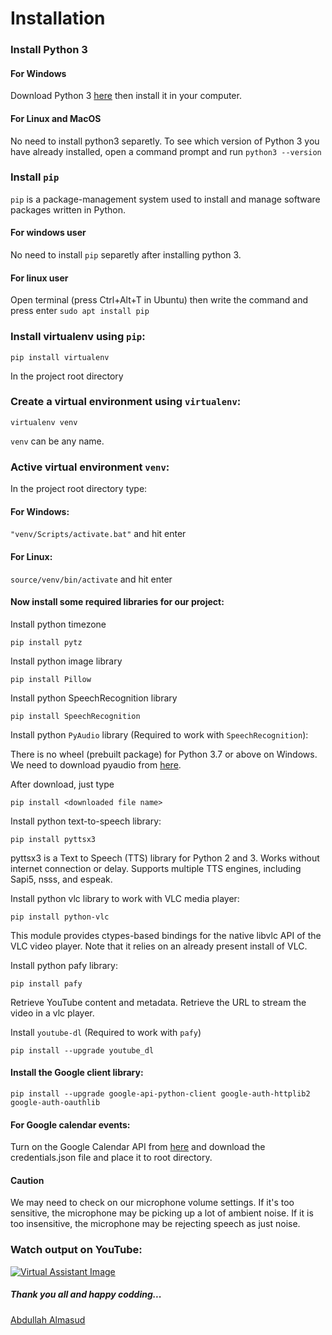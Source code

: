 # Installation

### Install Python 3
#### For Windows
Download Python 3 [here](https://www.python.org/ftp/python/3.8.1/python-3.8.1.exe) then install it in your computer.
#### For Linux and MacOS
No need to install python3 separetly. 
To see which version of Python 3 you have already installed, open a command prompt and run 
```python3 --version```

### Install ```pip``` 
```pip``` is a package-management system used to install and manage software packages written in Python.
#### For windows user
No need to install ```pip``` separetly after installing python 3.
#### For linux user
Open terminal (press Ctrl+Alt+T in Ubuntu) then write the command and press enter ```sudo apt install pip```

### Install virtualenv using ```pip```:
```
pip install virtualenv
```
In the project root directory
### Create a virtual environment using ```virtualenv```:
```
virtualenv venv
```
```venv``` can be any name.

### Active virtual environment ```venv```:
In the project root directory type:
#### For Windows:
```"venv/Scripts/activate.bat"``` and hit enter
#### For Linux:
```source/venv/bin/activate``` and hit enter

#### Now install some required libraries for our project:
Install python timezone
```
pip install pytz
```
Install python image library
```
pip install Pillow
```
Install python SpeechRecognition library
```
pip install SpeechRecognition
```
Install python ```PyAudio``` library (Required to work with ```SpeechRecognition```):

There is no wheel (prebuilt package) for Python 3.7 or above on Windows.
We need to download pyaudio from [here](https://www.lfd.uci.edu/~gohlke/pythonlibs/#pyaudio).

After download, just type
```
pip install <downloaded file name>
```
Install python text-to-speech library:
```
pip install pyttsx3
```
pyttsx3 is a Text to Speech (TTS) library for Python 2 and 3. Works without internet connection 
or delay. Supports multiple TTS engines, including Sapi5, nsss, and espeak.

Install python vlc library to work with VLC media player:
```
pip install python-vlc 
```
This module provides ctypes-based bindings for the native libvlc API of the VLC video player. Note that it relies on an already present install of VLC.

Install python pafy library:
```
pip install pafy
```
Retrieve YouTube content and metadata. Retrieve the URL to stream the video in a vlc player.
 
Install ```youtube-dl``` (Required to work with ```pafy```)
```
pip install --upgrade youtube_dl
```

#### Install the Google client library:
``` 
pip install --upgrade google-api-python-client google-auth-httplib2 google-auth-oauthlib
```

#### For Google calendar events:
Turn on the Google Calendar API from [here](https://developers.google.com/calendar/quickstart/python) and download the credentials.json file and place it to root directory.

#### Caution
We may need to check on our microphone volume settings. 
If it's too sensitive, the microphone may be picking up a lot of ambient noise. 
If it is too insensitive, the microphone may be rejecting speech as just noise.

### Watch output on YouTube:
[![Virtual Assistant Image](https://github.com/almasud/Virtual_Voice_Assistant/blob/master/screenshot.jpg)](https://youtu.be/s-cResya1f4)

##### Thank you all and happy codding... 
[Abdullah Almasud](https://facebook.com/almasud.arm)
